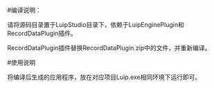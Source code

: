 #编译说明：

请将源码目录置于LuipStudio目录下，依赖于LuipEnginePlugin和RecordDataPlugin插件。

RecordDataPlugin插件替换RecordDataPlugin.zip中的文件，并重新编译。

#使用说明

将编译后生成的应用程序，放在对应项目Luip.exe相同环境下运行即可。